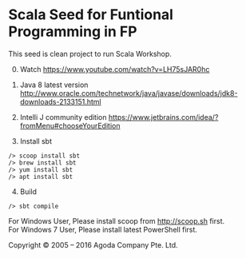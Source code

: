 Scala Seed for Funtional Programming in FP
==========================================
This seed is clean project to run Scala Workshop.

0. Watch https://www.youtube.com/watch?v=LH75sJAR0hc

1. Java 8 latest version http://www.oracle.com/technetwork/java/javase/downloads/jdk8-downloads-2133151.html

2. Intelli J community edition https://www.jetbrains.com/idea/?fromMenu#chooseYourEdition

3. Install sbt
```
/> scoop install sbt
/> brew install sbt
/> yum install sbt
/> apt install sbt
```

4. Build
```
/> sbt compile
```


For Windows User, Please install scoop from http://scoop.sh first.<br />
For Windows 7 User, Please install latest PowerShell first.<br />


Copyright © 2005 – 2016 Agoda Company Pte. Ltd.
